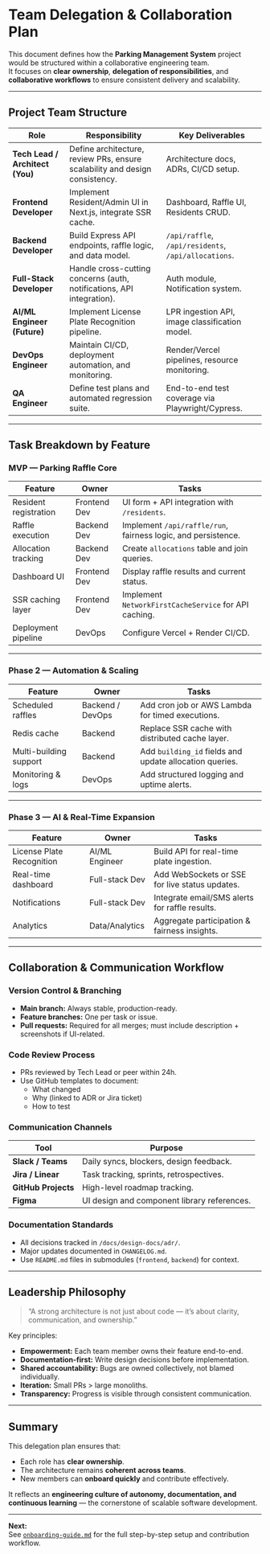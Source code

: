 # Team Delegation & Collaboration Plan

This document defines how the **Parking Management System** project would be structured within a collaborative engineering team.  
It focuses on **clear ownership**, **delegation of responsibilities**, and **collaborative workflows** to ensure consistent delivery and scalability.

---

## Project Team Structure

| Role                            | Responsibility                                                              | Key Deliverables                                     |
| ------------------------------- | --------------------------------------------------------------------------- | ---------------------------------------------------- |
| **Tech Lead / Architect (You)** | Define architecture, review PRs, ensure scalability and design consistency. | Architecture docs, ADRs, CI/CD setup.                |
| **Frontend Developer**          | Implement Resident/Admin UI in Next.js, integrate SSR cache.                | Dashboard, Raffle UI, Residents CRUD.                |
| **Backend Developer**           | Build Express API endpoints, raffle logic, and data model.                  | `/api/raffle`, `/api/residents`, `/api/allocations`. |
| **Full-Stack Developer**        | Handle cross-cutting concerns (auth, notifications, API integration).       | Auth module, Notification system.                    |
| **AI/ML Engineer (Future)**     | Implement License Plate Recognition pipeline.                               | LPR ingestion API, image classification model.       |
| **DevOps Engineer**             | Maintain CI/CD, deployment automation, and monitoring.                      | Render/Vercel pipelines, resource monitoring.        |
| **QA Engineer**                 | Define test plans and automated regression suite.                           | End-to-end test coverage via Playwright/Cypress.     |

---

## Task Breakdown by Feature

### MVP — Parking Raffle Core

| Feature               | Owner        | Tasks                                                         |
| --------------------- | ------------ | ------------------------------------------------------------- |
| Resident registration | Frontend Dev | UI form + API integration with `/residents`.                  |
| Raffle execution      | Backend Dev  | Implement `/api/raffle/run`, fairness logic, and persistence. |
| Allocation tracking   | Backend Dev  | Create `allocations` table and join queries.                  |
| Dashboard UI          | Frontend Dev | Display raffle results and current status.                    |
| SSR caching layer     | Frontend Dev | Implement `NetworkFirstCacheService` for API caching.         |
| Deployment pipeline   | DevOps       | Configure Vercel + Render CI/CD.                              |

---

### Phase 2 — Automation & Scaling

| Feature                | Owner            | Tasks                                                   |
| ---------------------- | ---------------- | ------------------------------------------------------- |
| Scheduled raffles      | Backend / DevOps | Add cron job or AWS Lambda for timed executions.        |
| Redis cache            | Backend          | Replace SSR cache with distributed cache layer.         |
| Multi-building support | Backend          | Add `building_id` fields and update allocation queries. |
| Monitoring & logs      | DevOps           | Add structured logging and uptime alerts.               |

---

### Phase 3 — AI & Real-Time Expansion

| Feature                   | Owner          | Tasks                                          |
| ------------------------- | -------------- | ---------------------------------------------- |
| License Plate Recognition | AI/ML Engineer | Build API for real-time plate ingestion.       |
| Real-time dashboard       | Full-stack Dev | Add WebSockets or SSE for live status updates. |
| Notifications             | Full-stack Dev | Integrate email/SMS alerts for raffle results. |
| Analytics                 | Data/Analytics | Aggregate participation & fairness insights.   |

---

## Collaboration & Communication Workflow

### Version Control & Branching

- **Main branch:** Always stable, production-ready.
- **Feature branches:** One per task or issue.
- **Pull requests:** Required for all merges; must include description + screenshots if UI-related.

### Code Review Process

- PRs reviewed by Tech Lead or peer within 24h.
- Use GitHub templates to document:
  - What changed
  - Why (linked to ADR or Jira ticket)
  - How to test

### Communication Channels

| Tool                | Purpose                                     |
| ------------------- | ------------------------------------------- |
| **Slack / Teams**   | Daily syncs, blockers, design feedback.     |
| **Jira / Linear**   | Task tracking, sprints, retrospectives.     |
| **GitHub Projects** | High-level roadmap tracking.                |
| **Figma**           | UI design and component library references. |

### Documentation Standards

- All decisions tracked in `/docs/design-docs/adr/`.
- Major updates documented in `CHANGELOG.md`.
- Use `README.md` files in submodules (`frontend`, `backend`) for context.

---

## Leadership Philosophy

> “A strong architecture is not just about code — it’s about clarity, communication, and ownership.”

Key principles:

- **Empowerment:** Each team member owns their feature end-to-end.
- **Documentation-first:** Write design decisions before implementation.
- **Shared accountability:** Bugs are owned collectively, not blamed individually.
- **Iteration:** Small PRs > large monoliths.
- **Transparency:** Progress is visible through consistent communication.

---

## Summary

This delegation plan ensures that:

- Each role has **clear ownership**.
- The architecture remains **coherent across teams**.
- New members can **onboard quickly** and contribute effectively.

It reflects an **engineering culture of autonomy, documentation, and continuous learning** — the cornerstone of scalable software development.

---

**Next:**  
See [`onboarding-guide.md`](./onboarding-guide.md) for the full step-by-step setup and contribution workflow.
